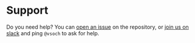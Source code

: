 # Support

Do you need help? You can [open an issue](https://github.com/sciworks/spack-updater/issues) on the repository, or
[join us on slack](https://slack.spack.io/) and ping `@vsoch` to ask for help.

